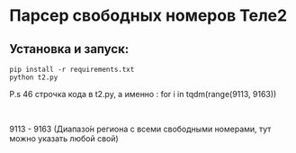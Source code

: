 <h1>Парсер свободных номеров Теле2</h1>
<h2>Установка и запуск:</h2>
<code>pip install -r requirements.txt</code><br>
<code>python t2.py</code>

<p>P.s 46 строчка кода в t2.py, а именно : for i in tqdm(range(9113, 9163))</p><br>
<p>9113 - 9163 (Диапазо́н региона с всеми свободными номерами, тут можно указать любой свой)</p>